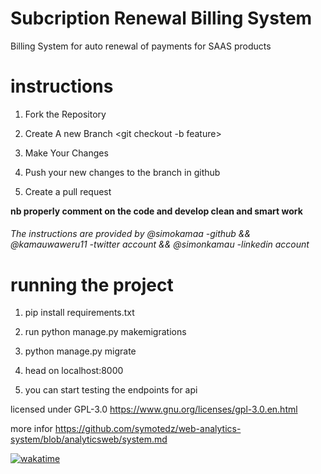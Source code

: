 # Subcription Renewal Billing System
Billing System for auto renewal of payments for SAAS products

# instructions
1) Fork the Repository

2) Create A new Branch <git checkout -b feature>

3) Make Your Changes

4) Push your new changes to the branch in github

5) Create a pull request

<b>nb properly comment on the code and develop clean and smart work</b>

<h6>The instructions are provided by @simokamaa -github && @kamauwaweru11 -twitter account && @simonkamau -linkedin account

# running the project
1) pip install requirements.txt

2) run python manage.py makemigrations

3) python manage.py migrate 

4) head on localhost:8000

5) you can start testing the endpoints for api

 licensed under GPL-3.0 https://www.gnu.org/licenses/gpl-3.0.en.html

 more infor https://github.com/symotedz/web-analytics-system/blob/analyticsweb/system.md

 <a href="https://wakatime.com/badge/github/wawericom-software/django-billing-system"><img src="https://wakatime.com/badge/github/wawericom-software/django-billing-system.svg" alt="wakatime"></a>



